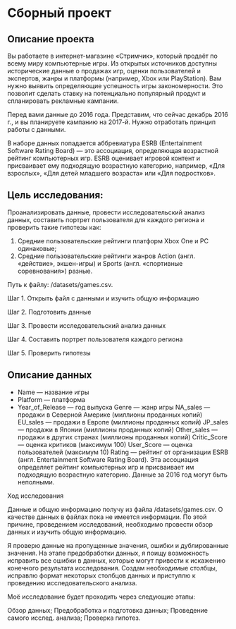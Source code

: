 # Сборный проект

## Описание проекта

Вы работаете в интернет-магазине «Стримчик», который продаёт по всему миру компьютерные игры. Из открытых источников доступны исторические данные о продажах игр, оценки пользователей и экспертов, жанры и платформы (например, Xbox или PlayStation). Вам нужно выявить определяющие успешность игры закономерности. Это позволит сделать ставку на потенциально популярный продукт и спланировать рекламные кампании.

Перед вами данные до 2016 года. Представим, что сейчас декабрь 2016 г., и вы планируете кампанию на 2017-й. Нужно отработать принцип работы с данными.

В наборе данных попадается аббревиатура ESRB (Entertainment Software Rating Board) — это ассоциация, определяющая возрастной рейтинг компьютерных игр. ESRB оценивает игровой контент и присваивает ему подходящую возрастную категорию, например, «Для взрослых», «Для детей младшего возраста» или «Для подростков».

## Цель исследования:

Проанализировать данные, провести исследовательский анализ данных, составить портрет пользователя для каждого региона и проверить такие гипотезы как:
1. Средние пользовательские рейтинги платформ Xbox One и PC одинаковые;
2. Средние пользовательские рейтинги жанров Action (англ. «действие», экшен-игры) и Sports (англ. «спортивные соревнования») разные.


Путь к файлу: /datasets/games.csv.


Шаг 1. Открыть файл с данными и изучить общую информацию

Шаг 2. Подготовить данные

Шаг 3. Провести исследовательский анализ данных

Шаг 4. Составить портрет пользователя каждого региона

Шаг 5. Проверить гипотезы


## Описание данных

- Name — название игры
- Platform — платформа
- Year_of_Release — год выпуска
Genre — жанр игры
NA_sales — продажи в Северной Америке (миллионы проданных копий)
EU_sales — продажи в Европе (миллионы проданных копий)
JP_sales — продажи в Японии (миллионы проданных копий)
Other_sales — продажи в других странах (миллионы проданных копий)
Critic_Score — оценка критиков (максимум 100)
User_Score — оценка пользователей (максимум 10)
Rating — рейтинг от организации ESRB (англ. Entertainment Software Rating Board). Эта ассоциация определяет рейтинг компьютерных игр и присваивает им подходящую возрастную категорию.
Данные за 2016 год могут быть неполными.


Ход исследования

Данные и общую информацию получу из файла /datasets/games.csv. О качестве данных в файлах пока не имеется информации. По этой причине, проведением исследований, необходимо провести обзор данных и изучить общую информацию.

Я проверю данные на пропущенные значения, ошибки и дублированные значения. На этапе предобработки данных, я поищу возможность исправить все ошибки в данных, которые могут привести к искажению конечного результата исследования. Создам необходимые столбцы, исправлю формат некоторых столбцов данных и приступлю к проведению исследовательского анализа.

Моё исследование будет проходить через следующие этапы:

Обзор данных;
Предобработка и подготовка данных;
Проведение самого исслед. анализа;
Проверка гипотез.
